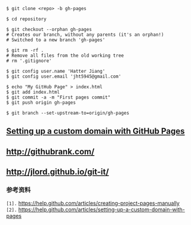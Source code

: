 
```
$ git clone <repo> -b gh-pages
```


```
$ cd repository

$ git checkout --orphan gh-pages
# Creates our branch, without any parents (it's an orphan!)
# Switched to a new branch 'gh-pages'

$ git rm -rf .
# Remove all files from the old working tree
# rm '.gitignore'
```

```
$ git config user.name 'Hatter Jiang'
$ git config user.email 'jht5945@gmail.com'
```


```
$ echo "My GitHub Page" > index.html
$ git add index.html
$ git commit -a -m "First pages commit"
$ git push origin gh-pages
```


```
$ git branch --set-upstream-to=origin/gh-pages
```

## [Setting up a custom domain with GitHub Pages](https://help.github.com/articles/setting-up-a-custom-domain-with-github-pages) ##

## http://githubrank.com/ ##

## http://jlord.github.io/git-it/ ##


### 参考资料 ###
`[1].` https://help.github.com/articles/creating-project-pages-manually<br>
<code>[2].</code> <a href='https://help.github.com/articles/setting-up-a-custom-domain-with-pages'>https://help.github.com/articles/setting-up-a-custom-domain-with-pages</a><br>